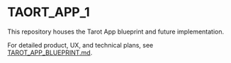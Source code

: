 # TAORT_APP_1

This repository houses the Tarot App blueprint and future implementation.

For detailed product, UX, and technical plans, see [TAROT_APP_BLUEPRINT.md](TAROT_APP_BLUEPRINT.md).
